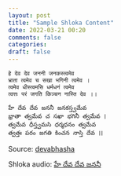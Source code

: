 ```yaml
---
layout: post
title: "Sample Shloka Content"
date: 2022-03-21 00:20
comments: false
categories:
draft: false
---
```


```
हे देव देव जननी जनकस्त्वमेव
भ्राता त्वमेव च सखा भगिनी त्वमेव ।
त्वमेव धीस्त्वमसि धर्मधनं त्वमेव 
त्वत्तः परं जगति किञ्चन नास्ति देव ।।

హే దేవ దేవ జననీ జనకస్త్వమేవ
భ్రాతా త్వమేవ చ సఖా భగినీ త్వమేవ ।
త్వమేవ ధీస్త్వమసి ధర్మధనం త్వమేవ
త్వత్తః పరం జగతి కించన నాస్తి దేవ ।।

```
Source: [devabhasha](https://www.devabhasha.in/curriculum/devabhasha-songs-and-shlokas/class-1/)

Shloka audio: [హే దేవ దేవ జననీ](https://soundcloud.com/user-442398632/he-deva-deva-janani)

